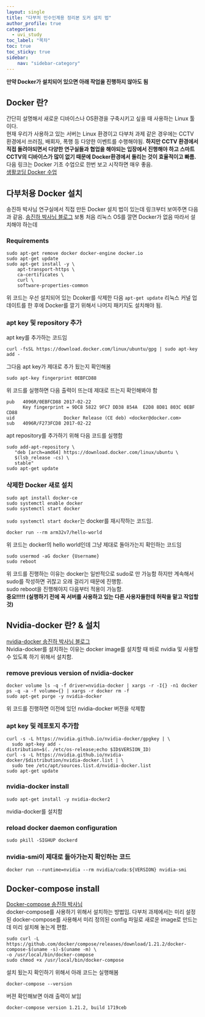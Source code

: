 ```yaml
---
layout: single
title: "다부처 인수인계용 정리본 도커 설치 법"
author_profile: true
categories:
  - uvi_study
toc_label: "목차"
toc: true
toc_sticky: true
sidebar:
    nav: "sidebar-category"
---
```


**만약 Docker가 설치되어 있으면 아래 작업을 진행하지 않아도 됨**

## Docker 란?
간단히 설명해서 새로운 디바이스나 OS환경을 구축시키고 싶을 때 사용하는 Linux 툴이다.  
현재 우리가 사용하고 있는 서버는 Linux 환경이고 다부처 과제 같은 경우에는 CCTV 환경에서 쓰러짐, 배회자, 폭행 등 다양한 이벤트를 수행해야됨. **하지만 CCTV 환경에서 직접 돌려야되면서 다양한 연구실들과 협업을 해야되는 입장에서 진행해야 하고 스마트 CCTV의 디바이스가 많이 없기 때문에 Docker환경에서 돌리는 것이 효율적이고 빠름.**  
다음 링크는 Docker 기초 수업으로 한번 보고 시작하면 매우 좋음.  
[생활코딩 Docker 수업](https://www.youtube.com/watch?v=Ps8HDIAyPD0&list=PLuHgQVnccGMDeMJsGq2O-55Ymtx0IdKWf)  

## 다부처용 Docker 설치
송진하 박사님 연구실에서 직접 만든 Docker 설치 법이 있는데 링크부터 보여주면 다음과 같음. [송진하 박사님 블로그](https://velog.io/@jinhasong/Docker-install)
보통 처음 리눅스 OS를 깔면 Docker가 없음 따라서 설치해야 하는데
### Requirements
```
sudo apt-get remove docker docker-engine docker.io
sudo apt-get update
sudo apt-get install -y \
    apt-transport-https \
    ca-certificates \
    curl \
    software-properties-common
```
위 코드는 우선 설치되어 있는 Dcoker를 삭제한 다음 `apt-get update` 리눅스 커널 업데이트를 한 후에 Docker를 깔기 위해서 나머지 패키지도 설치해야 됨.
### apt key 및 repository 추가
apt key를 추가하는 코드임
```
curl -fsSL https://download.docker.com/linux/ubuntu/gpg | sudo apt-key add -
```
그다음 apt key가 제대로 추가 됬는지 확인해봄
```
sudo apt-key fingerprint 0EBFCD88
```
위 코드를 실행하면 다음 출력이 뜨는데 제대로 뜨는지 확인해봐야 함
```
pub   4096R/0EBFCD88 2017-02-22
      Key fingerprint = 9DC8 5822 9FC7 DD38 854A  E2D8 8D81 803C 0EBF CD88
uid                  Docker Release (CE deb) <docker@docker.com>
sub   4096R/F273FCD8 2017-02-22
```
apt repository를 추가하기 위해 다음 코드를 실행함
```
sudo add-apt-repository \
   "deb [arch=amd64] https://download.docker.com/linux/ubuntu \
   $(lsb_release -cs) \
   stable"
sudo apt-get update
```
### 삭제한 Docker 새로 설치 
```
sudo apt install docker-ce
sudo systemctl enable docker
sudo systemctl start docker
```
`sudo systemctl start docker`는 docker를 재시작하는 코드임.
```
docker run --rm arm32v7/hello-world
```
위 코드는 docker의 hello world인데 그냥 제대로 돌아가는지 확인하는 코드임
```
sudo usermod -aG docker {Username}
sudo reboot
```
위 코드를 진행하는 이유는 docker는 일반적으로 sudo로 만 가능함 하지만 계속해서 sudo를 작성하면 귀찮고 오래 걸리기 때문에 진행함.  
sudo reboot을 진행해야지 다음부터 적용이 가능함.  
**중요!!!!! (실행하기 전에 꼭 서버를 사용하고 있는 다른 사용자들한데 허락을 맡고 작업할 것)**

## Nvidia-docker 란? & 설치
[nvidia-docker 송진하 박사님 블로그](https://velog.io/@jinhasong/Nvidia-docker2-install)  
Nvidia-docker를 설치하는 이유는 docker image를 설치할 때 바로 nvidia 및 사용할 수 있도록 하기 위해서 설치함.  

### remove previous version of nvidia-docker
```
docker volume ls -q -f driver=nvidia-docker | xargs -r -I{} -n1 docker ps -q -a -f volume={} | xargs -r docker rm -f
sudo apt-get purge -y nvidia-docker
```
위 코드를 진행하면 이전에 있던 nvidia-docker 버젼을 삭제함

### apt key 및 레포토지 추가함
```
curl -s -L https://nvidia.github.io/nvidia-docker/gpgkey | \
  sudo apt-key add -
distribution=$(. /etc/os-release;echo $ID$VERSION_ID)
curl -s -L https://nvidia.github.io/nvidia-docker/$distribution/nvidia-docker.list | \
  sudo tee /etc/apt/sources.list.d/nvidia-docker.list
sudo apt-get update
```
### nvidia-docker install
```
sudo apt-get install -y nvidia-docker2
```
nvidia-docker를 설치함
### reload docker daemon configuration
```
sudo pkill -SIGHUP dockerd
```
### nvidia-smi이 제대로 돌아가는지 확인하는 코드
```
docker run --runtime=nvidia --rm nvidia/cuda:${VERSION} nvidia-smi
```

## Docker-compose install
[Docker-compose 송진하 박사님](https://velog.io/@jinhasong/Docker-compose-install)  
docker-compose를 사용하기 위해서 설치하는 방법임. 다부처 과제에서는 미리 설정된 docker-compose를 사용해서 미리 정의된 config 파일로 새로운 image로 만드는데 미리 설치해 놓는게 편함.
```
sudo curl -L https://github.com/docker/compose/releases/download/1.21.2/docker-compose-$(uname -s)-$(uname -m) \
-o /usr/local/bin/docker-compose
sudo chmod +x /usr/local/bin/docker-compose
```
설치 됬는지 확인하기 위해서 아래 코드는 실행해봄
```
docker-compose --version
```
버젼 확인해보면 아래 출력이 보임
```
docker-compose version 1.21.2, build 1719ceb
```